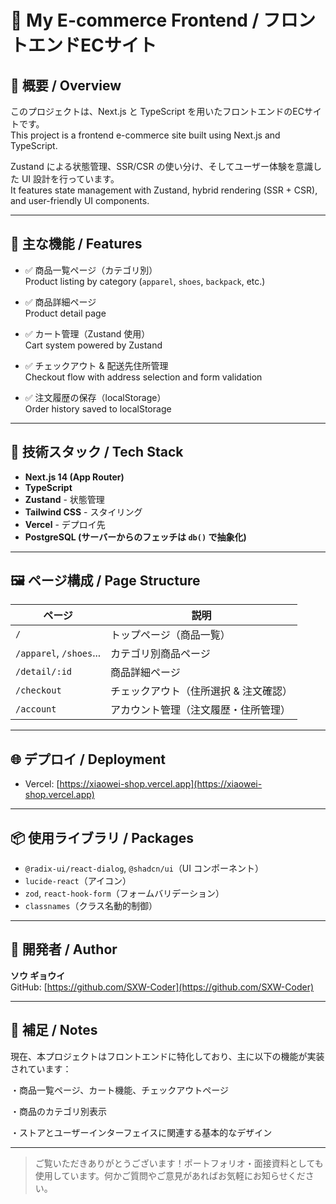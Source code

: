 # 🛒 My E-commerce Frontend / フロントエンドECサイト

## 📝 概要 / Overview

このプロジェクトは、Next.js と TypeScript を用いたフロントエンドのECサイトです。  
This project is a frontend e-commerce site built using Next.js and TypeScript.

Zustand による状態管理、SSR/CSR の使い分け、そしてユーザー体験を意識した UI 設計を行っています。  
It features state management with Zustand, hybrid rendering (SSR + CSR), and user-friendly UI components.

---

## 🚀 主な機能 / Features

- ✅ 商品一覧ページ（カテゴリ別）  
  Product listing by category (`apparel`, `shoes`, `backpack`, etc.)

- ✅ 商品詳細ページ  
  Product detail page

- ✅ カート管理（Zustand 使用）  
  Cart system powered by Zustand

- ✅ チェックアウト & 配送先住所管理  
  Checkout flow with address selection and form validation

- ✅ 注文履歴の保存（localStorage）  
  Order history saved to localStorage


---

## 🧩 技術スタック / Tech Stack

- **Next.js 14 (App Router)**
- **TypeScript**
- **Zustand** - 状態管理
- **Tailwind CSS** - スタイリング
- **Vercel** - デプロイ先
- **PostgreSQL (サーバーからのフェッチは `db()` で抽象化)**

---

## 🖼️ ページ構成 / Page Structure

| ページ | 説明 |
|--------|------|
| `/` | トップページ（商品一覧） |
| `/apparel`, `/shoes`... | カテゴリ別商品ページ |
| `/detail/:id` | 商品詳細ページ |
| `/checkout` | チェックアウト（住所選択 & 注文確認） |
| `/account` | アカウント管理（注文履歴・住所管理） |

---

## 🌐 デプロイ / Deployment

- Vercel: [https://xiaowei-shop.vercel.app](https://xiaowei-shop.vercel.app)

---

## 📦 使用ライブラリ / Packages

- `@radix-ui/react-dialog`, `@shadcn/ui`（UI コンポーネント）
- `lucide-react`（アイコン）
- `zod`, `react-hook-form`（フォームバリデーション）
- `classnames`（クラス名動的制御）

---

## 👤 開発者 / Author

**ソウ ギョウイ**  
GitHub: [https://github.com/SXW-Coder](https://github.com/SXW-Coder)

---

## 📝 補足 / Notes

現在、本プロジェクトはフロントエンドに特化しており、主に以下の機能が実装されています：

・商品一覧ページ、カート機能、チェックアウトページ

・商品のカテゴリ別表示

・ストアとユーザーインターフェイスに関連する基本的なデザイン

---

> ご覧いただきありがとうございます！ポートフォリオ・面接資料としても使用しています。何かご質問やご意見があればお気軽にお知らせください。

